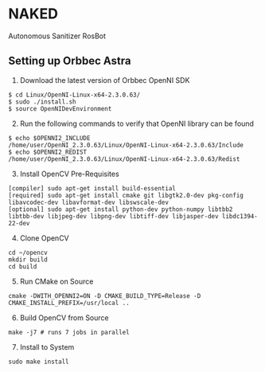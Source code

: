 # NAKED
Autonomous Sanitizer RosBot

## Setting up Orbbec Astra
  1. Download the latest version of Orbbec OpenNI SDK
  ```
$ cd Linux/OpenNI-Linux-x64-2.3.0.63/
$ sudo ./install.sh
$ source OpenNIDevEnvironment
  ```
  2. Run the following commands to verify that OpenNI library can be found
  ```
$ echo $OPENNI2_INCLUDE
/home/user/OpenNI_2.3.0.63/Linux/OpenNI-Linux-x64-2.3.0.63/Include
$ echo $OPENNI2_REDIST
/home/user/OpenNI_2.3.0.63/Linux/OpenNI-Linux-x64-2.3.0.63/Redist
  ```
  3. Install OpenCV Pre-Requisites
  ```
[compiler] sudo apt-get install build-essential
[required] sudo apt-get install cmake git libgtk2.0-dev pkg-config libavcodec-dev libavformat-dev libswscale-dev
[optional] sudo apt-get install python-dev python-numpy libtbb2 libtbb-dev libjpeg-dev libpng-dev libtiff-dev libjasper-dev libdc1394-22-dev
  ```
  4. Clone OpenCV 
  ```
cd ~/opencv
mkdir build
cd build
  ```
  5. Run CMake on Source
  ```
cmake -DWITH_OPENNI2=ON -D CMAKE_BUILD_TYPE=Release -D CMAKE_INSTALL_PREFIX=/usr/local ..

  ```
  6. Build OpenCV from Source
  ```
make -j7 # runs 7 jobs in parallel
  ```
  7. Install to System
  ```
sudo make install
  ```
